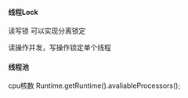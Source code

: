 
#### 线程Lock

 
 读写锁 可以实现分离锁定
  
 读操作并发，写操作锁定单个线程
 
 
 #### 线程池
 
 cpu核数
 Runtime.getRuntime().avaliableProcessors();
 
 
 
 